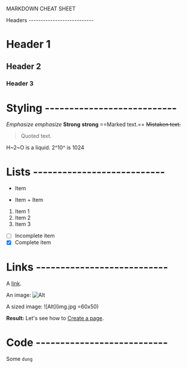 MARKDOWN CHEAT SHEET

Headers --------------------------- 
# Header 1 
## Header 2 
### Header 3

#  Styling --------------------------- 

 *Emphasize* _emphasize_ 
 **Strong** 
 __strong__ 
 ==Marked text.== 
 ~~Mistaken text.~~ 
 > Quoted text. 
 
 H~2~O is a liquid.
  2^10^ is 1024
  
#   Lists --------------------------- 
  - Item 
   * Item 
    + Item 
  
  1. Item 1 
  2. Item 2 
  3. Item 3 
  
  - [ ] Incomplete item 
  - [x] Complete item
  
#   Links --------------------------- 
  
  A [link](http://example.com). 
  
  An image: ![Alt](img.jpg) 
  
  A sized image: ![Alt](img.jpg =60x50)
  
   
 ​**Result:**​ Let's see how to [​Create a page​](./create-a-page.md).
  
  
#   Code --------------------------- 
  Some `dung`
  

